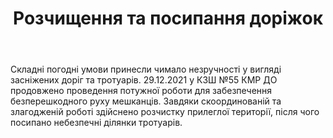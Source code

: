 ﻿---
title: Розчищення та посипання доріжок
---

Складні погодні умови принесли чимало незручності у вигляді засніжених доріг та тротуарів. 29.12.2021 у КЗШ №55 КМР ДО продовжено проведення потужної роботи для забезпечення безперешкодного  руху мешканців. Завдяки скоординованій та злагодженій роботі здійснено розчистку прилеглої території, після чого посипано небезпечні ділянки тротуарів. 

<slideshow></slideshow>